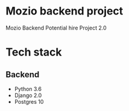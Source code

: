 # Mozio backend project

Mozio Backend Potential hire Project 2.0

# Tech stack

## Backend

- Python 3.6
- Django 2.0
- Postgres 10
